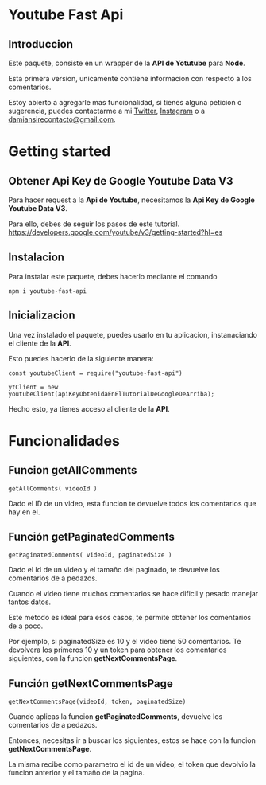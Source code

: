 # Youtube Fast Api

## Introduccion 

Este paquete, consiste en un wrapper de la **API de Yotutube** para **Node**. 

Esta primera version, unicamente contiene informacion con respecto a los comentarios.

Estoy abierto a agregarle mas funcionalidad, si tienes alguna peticion o sugerencia, puedes contactarme a mi [Twitter](https://twitter.com/damiansire), [Instagram](https://www.instagram.com/damiansire/) o a damiansirecontacto@gmail.com.

# Getting started

## Obtener Api Key de Google Youtube Data V3

Para hacer request a la **Api de Youtube**, necesitamos la **Api Key de Google Youtube Data V3**. 

Para ello, debes de seguir los pasos de este tutorial. 
https://developers.google.com/youtube/v3/getting-started?hl=es

## Instalacion

Para instalar este paquete, debes hacerlo mediante el comando

```
npm i youtube-fast-api
```

## Inicializacion 

Una vez instalado el paquete, puedes usarlo en tu aplicacion, instanaciando el cliente de la **API**. 

Esto puedes hacerlo de la siguiente manera:

```
const youtubeClient = require("youtube-fast-api")

ytClient = new youtubeClient(apiKeyObtenidaEnElTutorialDeGoogleDeArriba);
```

Hecho esto, ya tienes acceso al cliente de la **API**.

# Funcionalidades

## Funcion getAllComments 


```
getAllComments( videoId )
```

Dado el ID de un video, esta funcion te devuelve todos los comentarios que hay en el.

## Función getPaginatedComments 

```
getPaginatedComments( videoId, paginatedSize )
```

Dado el Id de un video y el tamaño del paginado, te devuelve los comentarios de a pedazos. 

Cuando el video tiene muchos comentarios se hace dificil y pesado manejar tantos datos. 

Este metodo es ideal para esos casos, te permite obtener los comentarios de a poco. 

Por ejemplo, si paginatedSize es 10 y el video tiene 50 comentarios. Te devolvera los primeros 10 y un token para obtener los comentarios siguientes, con la funcion **getNextCommentsPage**.

## Función getNextCommentsPage


```
getNextCommentsPage(videoId, token, paginatedSize) 
```
Cuando aplicas la funcion **getPaginatedComments**, devuelve los comentarios de a pedazos. 

Entonces, necesitas ir a buscar los siguientes, estos se hace con la funcion **getNextCommentsPage**.

La misma recibe como parametro el id de un video, el token que devolvio la funcion anterior y el tamaño de la pagina.
